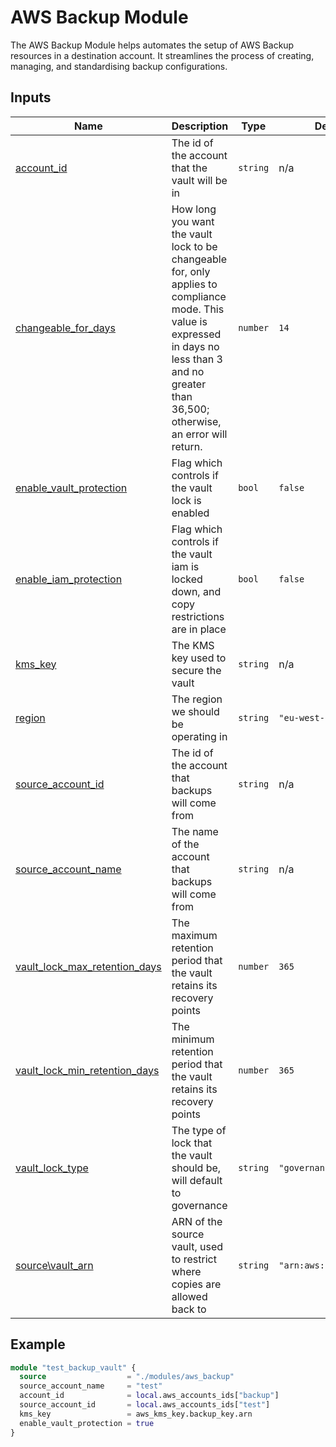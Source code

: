 # AWS Backup Module

The AWS Backup Module helps automates the setup of AWS Backup resources in a destination account. It streamlines the process of creating, managing, and standardising backup configurations.

## Inputs

| Name                                                                                                                              | Description                                                                                                                                                                                         | Type | Default                 | Required |
|-----------------------------------------------------------------------------------------------------------------------------------|-----------------------------------------------------------------------------------------------------------------------------------------------------------------------------------------------------|------|-------------------------|:--------:|
| <a name="input_account_id"></a> [account\_id](#input\_account\_id)                                                                | The id of the account that the vault will be in                                                                                                                                                     | `string` | n/a                     | yes |
| <a name="input_changeable_for_days"></a> [changeable\_for\_days](#input\_changeable\_for\_days)                                   | How long you want the vault lock to be changeable for, only applies to compliance mode. This value is expressed in days no less than 3 and no greater than 36,500; otherwise, an error will return. | `number` | `14`                    | no |
| <a name="input_enable_vault_protection"></a> [enable\_vault\_protection](#input\_enable\_vault\_protection)                       | Flag which controls if the vault lock is enabled                                                                                                                                                    | `bool` | `false`                 | no |
| <a name="enable_iam_protection"></a> [enable\_iam\_protection](#input\_enable\_vault\_protection)                                 | Flag which controls if the vault iam is locked down, and copy restrictions are in place                                                                                                             | `bool` | `false`                 | no |
| <a name="input_kms_key"></a> [kms\_key](#input\_kms\_key)                                                                         | The KMS key used to secure the vault                                                                                                                                                                | `string` | n/a                     | yes |
| <a name="input_region"></a> [region](#input\_region)                                                                              | The region we should be operating in                                                                                                                                                                | `string` | `"eu-west-2"`           | no |
| <a name="input_source_account_id"></a> [source\_account\_id](#input\_source\_account\_id)                                         | The id of the account that backups will come from                                                                                                                                                   | `string` | n/a                     | yes |
| <a name="input_source_account_name"></a> [source\_account\_name](#input\_source\_account\_name)                                   | The name of the account that backups will come from                                                                                                                                                 | `string` | n/a                     | yes |
| <a name="input_vault_lock_max_retention_days"></a> [vault\_lock\_max\_retention\_days](#input\_vault\_lock\_max\_retention\_days) | The maximum retention period that the vault retains its recovery points                                                                                                                             | `number` | `365`                   | no |
| <a name="input_vault_lock_min_retention_days"></a> [vault\_lock\_min\_retention\_days](#input\_vault\_lock\_min\_retention\_days) | The minimum retention period that the vault retains its recovery points                                                                                                                             | `number` | `365`                   | no |
| <a name="input_vault_lock_type"></a> [vault\_lock\_type](#input\_vault\_lock\_type)                                               | The type of lock that the vault should be, will default to governance                                                                                                                               | `string` | `"governance"`          | no |
| <a name="source_vault_arn"></a> [source\vault\_arn](#input\_vault\_lock\_type)                                                    | ARN of the source vault, used to restrict where copies are allowed back to                                                                                                                          | `string` | `"arn:aws:backup:blah"` | no |

## Example

```terraform
module "test_backup_vault" {
  source                  = "./modules/aws_backup"
  source_account_name     = "test"
  account_id              = local.aws_accounts_ids["backup"]
  source_account_id       = local.aws_accounts_ids["test"]
  kms_key                 = aws_kms_key.backup_key.arn
  enable_vault_protection = true
}
```
